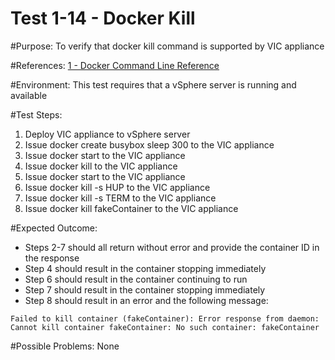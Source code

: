 Test 1-14 - Docker Kill
=======

#Purpose:
To verify that docker kill command is supported by VIC appliance

#References:
[1 - Docker Command Line Reference](https://docs.docker.com/engine/reference/commandline/kill/)

#Environment:
This test requires that a vSphere server is running and available

#Test Steps:
1. Deploy VIC appliance to vSphere server
2. Issue docker create busybox sleep 300 to the VIC appliance
3. Issue docker start <containerID> to the VIC appliance
4. Issue docker kill <containerID> to the VIC appliance
5. Issue docker start <containerID> to the VIC appliance
6. Issue docker kill -s HUP <containerID> to the VIC appliance
7. Issue docker kill -s TERM <containerID> to the VIC appliance
8. Issue docker kill fakeContainer to the VIC appliance

#Expected Outcome:
* Steps 2-7 should all return without error and provide the container ID in the response
* Step 4 should result in the container stopping immediately
* Step 6 should result in the container continuing to run
* Step 7 should result in the container stopping immediately
* Step 8 should result in an error and the following message:
```
Failed to kill container (fakeContainer): Error response from daemon: Cannot kill container fakeContainer: No such container: fakeContainer
```

#Possible Problems:
None
